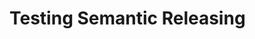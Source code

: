 # Testing Semantic Releasing

<!-- - This is suppose to test if an issue is closed when a link is used to associate issue -->
<!-- - Another attempt at the test which is suppose to test if an issue is closed when a link is used to associate issue -->

<!-- This is a commit to test for verifying repo name change -->
